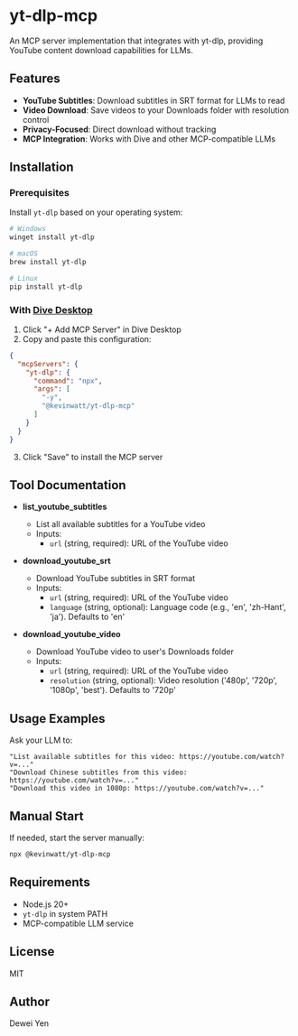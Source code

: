 # yt-dlp-mcp

An MCP server implementation that integrates with yt-dlp, providing YouTube content download capabilities for LLMs.

## Features

* **YouTube Subtitles**: Download subtitles in SRT format for LLMs to read
* **Video Download**: Save videos to your Downloads folder with resolution control
* **Privacy-Focused**: Direct download without tracking
* **MCP Integration**: Works with Dive and other MCP-compatible LLMs

## Installation

### Prerequisites

Install `yt-dlp` based on your operating system:

```bash
# Windows
winget install yt-dlp

# macOS
brew install yt-dlp

# Linux
pip install yt-dlp
```

### With [Dive Desktop](https://github.com/OpenAgentPlatform/Dive)

1. Click "+ Add MCP Server" in Dive Desktop
2. Copy and paste this configuration:

```json
{
  "mcpServers": {
    "yt-dlp": {
      "command": "npx",
      "args": [
        "-y",
        "@kevinwatt/yt-dlp-mcp"
      ]
    }
  }
}
```
3. Click "Save" to install the MCP server

## Tool Documentation

* **list_youtube_subtitles**
  * List all available subtitles for a YouTube video
  * Inputs:
    * `url` (string, required): URL of the YouTube video

* **download_youtube_srt**
  * Download YouTube subtitles in SRT format
  * Inputs:
    * `url` (string, required): URL of the YouTube video
    * `language` (string, optional): Language code (e.g., 'en', 'zh-Hant', 'ja'). Defaults to 'en'

* **download_youtube_video**
  * Download YouTube video to user's Downloads folder
  * Inputs:
    * `url` (string, required): URL of the YouTube video
    * `resolution` (string, optional): Video resolution ('480p', '720p', '1080p', 'best'). Defaults to '720p'

## Usage Examples

Ask your LLM to:
```
"List available subtitles for this video: https://youtube.com/watch?v=..."
"Download Chinese subtitles from this video: https://youtube.com/watch?v=..."
"Download this video in 1080p: https://youtube.com/watch?v=..."
```

## Manual Start

If needed, start the server manually:
```bash
npx @kevinwatt/yt-dlp-mcp
```

## Requirements

* Node.js 20+
* `yt-dlp` in system PATH
* MCP-compatible LLM service

## License

MIT

## Author

Dewei Yen

